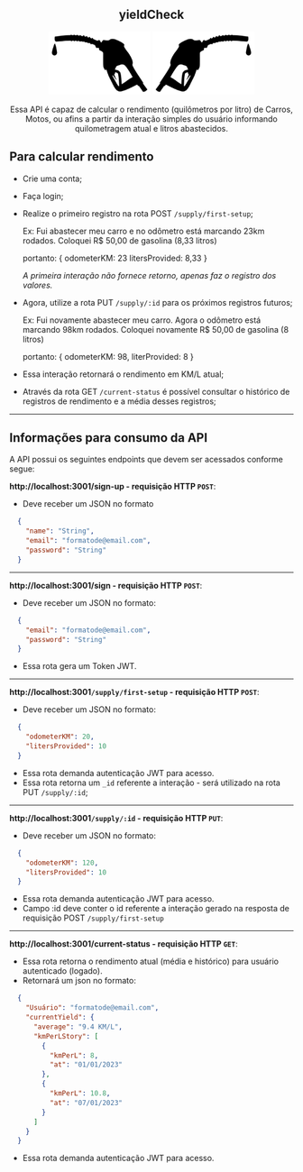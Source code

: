 <div align="center">

## yieldCheck

<img src="./src/img/bombagun2.svg" width="180px">
<img src="./src/img/bombagun2_2.png" width="180px">

Essa API é capaz de calcular o rendimento (quilômetros por litro) de Carros, Motos, ou afins a partir da interação simples do usuário informando quilometragem atual e litros abastecidos.

</div>

## Para calcular rendimento
  - Crie uma conta;
  - Faça login;
  - Realize o primeiro registro na rota POST `/supply/first-setup`;

    Ex: Fui abastecer meu carro e no odômetro está marcando 23km rodados.
    Coloquei R$ 50,00 de gasolina (8,33 litros)

    portanto: { odometerKM: 23 litersProvided: 8,33 }

    _A primeira interação não fornece retorno, apenas faz o registro dos valores._

  - Agora, utilize a rota PUT `/supply/:id` para os próximos registros futuros;

    Ex: Fui novamente abastecer meu carro. Agora o odômetro está marcando 98km rodados. Coloquei novamente R$ 50,00 de gasolina (8 litros)

    portanto: { odometerKM: 98, literProvided: 8 }

  - Essa interação retornará o rendimento em KM/L atual;

  - Através da rota GET `/current-status` é possível consultar o histórico de registros de rendimento e a média desses registros;

---

## Informações para consumo da API

A API possui os seguintes endpoints que devem ser acessados conforme segue:

**http://localhost:3001/sign-up - requisição HTTP `POST`**:
  - Deve receber um JSON no formato

```json
  {
    "name": "String",
    "email": "formatode@email.com",
    "password": "String"
  }
```
---

**http://localhost:3001/sign - requisição HTTP `POST`**:
  - Deve receber um JSON no formato:

```json
  {
    "email": "formatode@email.com",
    "password": "String"
  }
```
  - Essa rota gera um Token JWT.
---

**http://localhost:3001`/supply/first-setup` - requisição HTTP `POST`**:
  - Deve receber um JSON no formato:

```json
  {
    "odometerKM": 20,
    "litersProvided": 10
  }
```
  - Essa rota demanda autenticação JWT para acesso.
  - Essa rota retorna um `_id` referente a interação - será utilizado na rota PUT `/supply/:id`;
---

**http://localhost:3001`/supply/:id` - requisição HTTP `PUT`**:
  - Deve receber um JSON no formato:

```json
  {
    "odometerKM": 120,
    "litersProvided": 10
  }
```
  - Essa rota demanda autenticação JWT para acesso.
  - Campo :id deve conter o id referente a interação gerado na resposta de requisição POST `/supply/first-setup`
---

**http://localhost:3001/current-status - requisição HTTP `GET`**:
  - Essa rota retorna o rendimento atual (média e histórico) para usuário autenticado (logado).
  - Retornará um json no formato:

```json
  {
    "Usuário": "formatode@email.com",
    "currentYield": {
      "average": "9.4 KM/L",
      "kmPerLStory": [
        {
          "kmPerL": 8,
          "at": "01/01/2023"
        },
        {
          "kmPerL": 10.8,
          "at": "07/01/2023"
        }
      ]
    }
  }
```
  - Essa rota demanda autenticação JWT para acesso.
